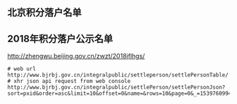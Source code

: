 ## 北京积分落户名单

## 2018年积分落户公示名单

http://zhengwu.beijing.gov.cn/zwzt/2018jflhgs/

```
# web url
http://www.bjrbj.gov.cn/integralpublic/settleperson/settlePersonTable/
# xhr json api request from web console
http://www.bjrbj.gov.cn/integralpublic/settlePerson/settlePersonJson?sort=pxid&order=asc&limit=10&offset=0&name=&rows=10&page=0&_=1539760994891
```
